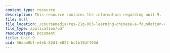 ```yaml
---
content_type: resource
description: This resource contains the information regarding unit 9.
file: null
file_location: /coursemedia/res-21g-003-learning-chinese-a-foundation-course-in-mandarin-spring-2011/56eae0bfe4eb82d1e827bc1b19dff93d_MITRES_21G_003S11_unit09.pdf
file_type: application/pdf
resourcetype: Document
title: Unit 9
uid: 56eae0bf-e4eb-82d1-e827-bc1b19dff93d
---
```

